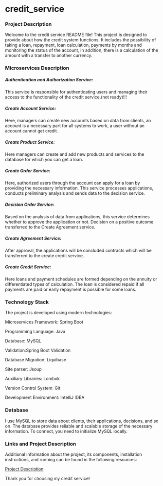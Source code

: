 # credit_service
### Project Description

Welcome to the credit service README file! This project is designed to provide about how the credit system functions. It includes the possibility of taking a loan, repayment, loan calculation, payments by months and monitoring the status of the account, in addition, there is a calculation of the amount with a transfer to another currency.

### Microservices Description

##### Authentication and Authorization Service: 
This service is responsible for authenticating users and managing their access to the functionality of the credit service.(not ready)!!!

##### Create Account Service: 
Here, managers can create new accounts based on data from clients, an account is a necessary part for all systems to work, a user without an account cannot get credit.

##### Create Product Service: 
Here managers can create and add new products and services to the database for which you can get a loan.

##### Create Order Service: 
Here, authorized users through the account can apply for a loan by providing the necessary information. This service processes applications, conducts preliminary analysis and sends data to the decision service.

##### Decision Order Service: 
Based on the analysis of data from applications, this service determines whether to approve the application or not. Decision on a positive outcome transferred to the Create Agreement service.

##### Create Agreement Service:
After approval, the applications will be concluded contracts which will be transferred to the create credit service.

##### Create Credit Service:
Here loans and payment schedules are formed depending on the annuity or differentiated types of calculation. The loan is considered repaid if all payments are paid or early repayment is possible for some loans.


### Technology Stack

The project is developed using modern technologies: 

Microservices Framework: Spring Boot 

Programming Language: Java 

Database: MySQL 

Validation:Spring Boot Validation

Database Migration: Liquibase

Site parser: Jsoup

Auxiliary Libraries: Lombok

Version Control System: Git

Development Environment: IntelliJ IDEA

### Database

I use MySQL to store data about clients, their applications, decisions, and so on. The database provides reliable and scalable storage of the necessary information. To connect, you need to initialize MySQL locally.

### Links and Project Description

Additional information about the project, its components, installation instructions, and running can be found in the following resources:

[Project Description](https://drive.google.com/drive/folders/1CwP-yQFr2-55s3xf3Yw96rgKyAaC0CZE)

Thank you for choosing my credit service!





